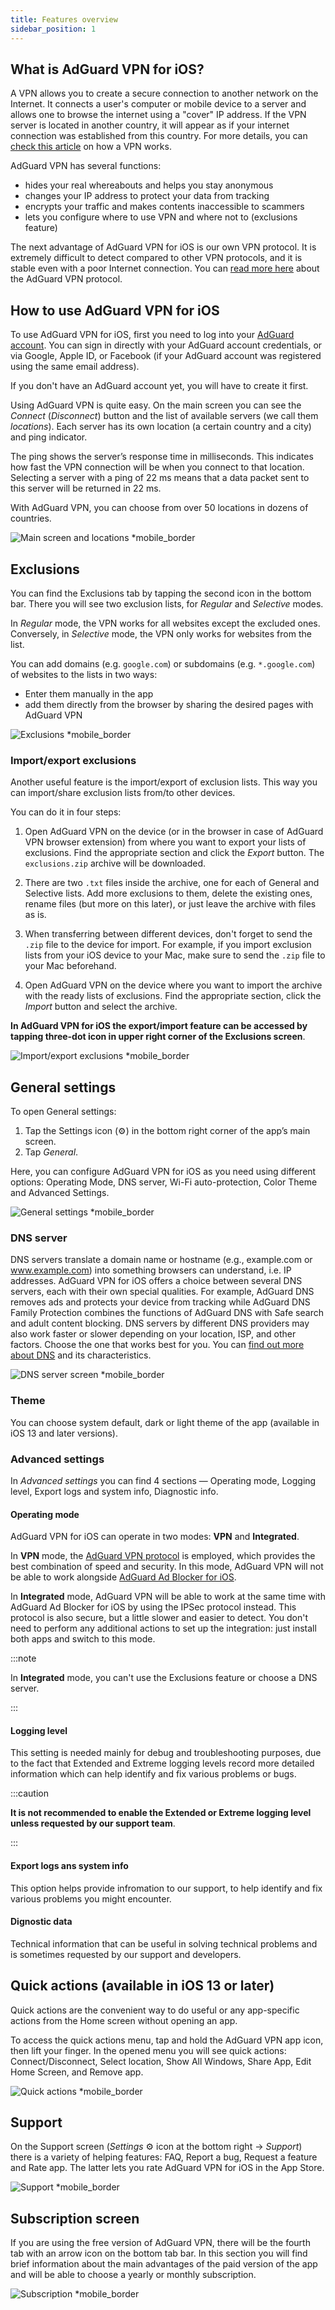 ```yaml
---
title: Features overview
sidebar_position: 1
---
```


## What is AdGuard VPN for iOS?

A VPN allows you to create a secure connection to another network on the Internet. It connects a user's computer or mobile device to a server and allows one to browse the internet using a "cover" IP address. If the VPN server is located in another country, it will appear as if your internet connection was established from this country. For more details, you can [check this article](/general/how-vpn-works) on how a VPN works.

AdGuard VPN has several functions:

- hides your real whereabouts and helps you stay anonymous
- changes your IP address to protect your data from tracking
- encrypts your traffic and makes contents inaccessible to scammers
- lets you configure where to use VPN and where not to (exclusions feature)

The next advantage of AdGuard VPN for iOS is our own VPN protocol. It is extremely difficult to detect compared to other VPN protocols, and it is stable even with a poor Internet connection. You can [read more here](/general/adguard-vpn-protocol) about the AdGuard VPN protocol.

## How to use AdGuard VPN for iOS

To use AdGuard VPN for iOS, first you need to log into your [AdGuard account](https://my.adguard.com/). You can sign in directly with your AdGuard account credentials, or via Google, Apple ID, or Facebook (if your AdGuard account was registered using the same email address).

If you don't have an AdGuard account yet, you will have to create it first.

Using AdGuard VPN is quite easy. On the main screen you can see the *Connect* (*Disconnect*) button and the list of available servers (we call them *locations*). Each server has its own location (a certain country and a city) and ping indicator.

The ping shows the server’s response time in milliseconds. This indicates how fast the VPN connection will be when you connect to that location. Selecting a server with a ping of 22 ms means that a data packet sent to this server will be returned in 22 ms.

With AdGuard VPN, you can choose from over 50 locations in dozens of countries.

![Main screen and locations *mobile_border](https://cdn.adguardvpn.com/content/kb/vpn/ios/2.2/main-locations.png)

## Exclusions

You can find the Exclusions tab by tapping the second icon in the bottom bar. There you will see two exclusion lists, for *Regular* and *Selective* modes.

In *Regular* mode, the VPN works for all websites except the excluded ones. Conversely, in *Selective* mode, the VPN only works for websites from the list.

You can add domains (e.g. `google.com`) or subdomains (e.g. `*.google.com`) of websites to the lists in two ways:

- Enter them manually in the app
- add them directly from the browser by sharing the desired pages with AdGuard VPN

![Exclusions *mobile_border](https://cdn.adguardvpn.com/content/kb/vpn/ios/2.2/exclusions-add.png)

### Import/export exclusions

Another useful feature is the import/export of exclusion lists. This way you can import/share exclusion lists from/to other devices.

You can do it in four steps:

1. Open AdGuard VPN on the device (or in the browser in case of AdGuard VPN browser extension) from where you want to export your lists of exclusions. Find the appropriate section and click the *Export* button. The `exclusions.zip` archive will be downloaded.

2. There are two `.txt` files inside the archive, one for each of General and Selective lists. Add more exclusions to them, delete the existing ones, rename files (but more on this later), or just leave the archive with files as is.

3. When transferring between different devices, don't forget to send the `.zip` file to the device for import. For example, if you import exclusion lists from your iOS device to your Mac, make sure to send the `.zip` file to your Mac beforehand.

4. Open AdGuard VPN on the device where you want to import the archive with the ready lists of exclusions. Find the appropriate section, click the *Import* button and select the archive.

**In AdGuard VPN for iOS the export/import feature can be accessed by tapping three-dot icon in upper right corner of the Exclusions screen**.

![Import/export exclusions *mobile_border](https://cdn.adguardvpn.com/content/kb/vpn/ios/2.2/exclusions-3dot-menu.png)

## General settings

To open General settings:

1. Tap the Settings icon (⚙) in the bottom right corner of the app’s main screen.
2. Tap *General*.

Here, you can configure AdGuard VPN for iOS as you need using different options: Operating Mode, DNS server, Wi-Fi auto-protection, Color Theme and Advanced Settings.

![General settings *mobile_border](https://cdn.adguardvpn.com/content/kb/vpn/ios/2.2/general-settings.png)

### DNS server

DNS servers translate a domain name or hostname (e.g., example.com or www.example.com) into something browsers can understand, i.e. IP addresses. AdGuard VPN for iOS offers a choice between several DNS servers, each with their own special qualities. For example, AdGuard DNS removes ads and protects your device from tracking while AdGuard DNS Family Protection combines the functions of AdGuard DNS with Safe search and adult content blocking. DNS servers by different DNS providers may also work faster or slower depending on your location, ISP, and other factors. Choose the one that works best for you. You can [find out more about DNS](https://adguard-dns.io/kb/general/dns-filtering/#what-is-dns) and its characteristics.

![DNS server screen *mobile_border](https://cdn.adguardvpn.com/content/kb/vpn/ios/2.2/DNS-server.png)

### Theme

You can choose system default, dark or light theme of the app (available in iOS 13 and later versions).

### Advanced settings

In *Advanced settings* you can find 4 sections — Operating mode, Logging level, Export logs and system info, Diagnostic info.

#### Operating mode

AdGuard VPN for iOS can operate in two modes: **VPN** and **Integrated**.

In **VPN** mode, the [AdGuard VPN protocol](/general/adguard-vpn-protocol) is employed, which provides the best combination of speed and security. In this mode, AdGuard VPN will not be able to work alongside [AdGuard Ad Blocker for iOS](https://adguard.com/kb/adguard-for-ios/overview/).

In **Integrated** mode, AdGuard VPN will be able to work at the same time with AdGuard Ad Blocker for iOS by using the IPSec protocol instead. This protocol is also secure, but a little slower and easier to detect. You don't need to perform any additional actions to set up the integration: just install both apps and switch to this mode.

:::note

In **Integrated** mode, you can't use the Exclusions feature or choose a DNS server.

:::

#### Logging level

This setting is needed mainly for debug and troubleshooting purposes, due to the fact that Extended and Extreme logging levels record more detailed information which can help identify and fix various problems or bugs.

:::caution

**It is not recommended to enable the Extended or Extreme logging level unless requested by our support team**.

:::

#### Export logs ans system info

This option helps provide infromation to our support, to help identify and fix various problems you might encounter.

#### Dignostic data

Technical information that can be useful in solving technical problems and is sometimes requested by our support and developers.

## Quick actions (available in iOS 13 or later)

Quick actions are the convenient way to do useful or any app-specific actions from the Home screen without opening an app.

To access the quick actions menu, tap and hold the AdGuard VPN app icon, then lift your finger. In the opened menu you will see quick actions: Connect/Disconnect, Select location, Show All Windows, Share App, Edit Home Screen, and Remove app.

![Quick actions *mobile_border](https://cdn.adguardvpn.com/content/kb/vpn/ios/2.2/quick-action-menu.png)

## Support

On the Support screen (*Settings* ⚙ icon at the bottom right → *Support*) there is a variety of helping features: FAQ, Report a bug, Request a feature and Rate app. The latter lets you rate AdGuard VPN for iOS in the App Store.

![Support *mobile_border](https://cdn.adguardvpn.com/content/kb/vpn/ios/2.2/support.png)

## Subscription screen

If you are using the free version of AdGuard VPN, there will be the fourth tab with an arrow icon on the bottom tab bar. In this section you will find brief information about the main advantages of the paid version of the app and will be able to choose a yearly or monthly subscription.

![Subscription *mobile_border](https://cdn.adguardvpn.com/content/kb/vpn/ios/2.2/unlimited.png)
